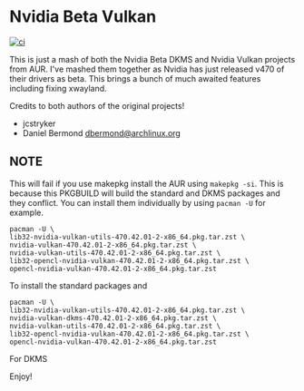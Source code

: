 Nvidia Beta Vulkan
==================

[![ci](https://github.com/drgr33n/nvidia-beta-vulkan/actions/workflows/test.yml/badge.svg)](https://github.com/drgr33n/nvidia-beta-vulkan/actions/workflows/test.yml)

This is just a mash of both the Nvidia Beta DKMS and Nvidia Vulkan projects from AUR. I've mashed them together as Nvidia has just released v470 of their drivers as beta. This brings a bunch of much awaited features including fixing xwayland. 

Credits to both authors of the original projects!

* jcstryker <public at jasonstryker dot com>
* Daniel Bermond <dbermond@archlinux.org>

NOTE
----

This will fail if you use makepkg install the AUR using ``makepkg -si``. This is because this PKGBUILD will build the standard and DKMS packages and they conflict. You can install them individually by using ``pacman -U`` for example.

```
pacman -U \
lib32-nvidia-vulkan-utils-470.42.01-2-x86_64.pkg.tar.zst \
nvidia-vulkan-470.42.01-2-x86_64.pkg.tar.zst \
nvidia-vulkan-utils-470.42.01-2-x86_64.pkg.tar.zst \
lib32-opencl-nvidia-vulkan-470.42.01-2-x86_64.pkg.tar.zst \
opencl-nvidia-vulkan-470.42.01-2-x86_64.pkg.tar.zst
```

To install the standard packages and 

```
pacman -U \
lib32-nvidia-vulkan-utils-470.42.01-2-x86_64.pkg.tar.zst \
nvidia-vulkan-dkms-470.42.01-2-x86_64.pkg.tar.zst \
nvidia-vulkan-utils-470.42.01-2-x86_64.pkg.tar.zst \
lib32-opencl-nvidia-vulkan-470.42.01-2-x86_64.pkg.tar.zst \
opencl-nvidia-vulkan-470.42.01-2-x86_64.pkg.tar.zst
```

For DKMS

Enjoy!
